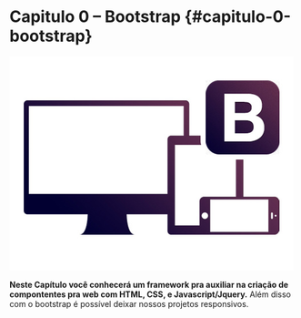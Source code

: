 # Capitulo 0 – Bootstrap {#capitulo-0-bootstrap}

![](../assets/figura2.jpg)

**Neste Capítulo você conhecerá um framework pra auxiliar na criação de compontentes pra web com HTML, CSS, e Javascript/Jquery.** Além disso com o bootstrap é possível deixar nossos projetos responsivos.